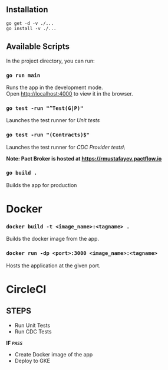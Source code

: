 
## Installation

    go get -d -v ./...
    go install -v ./...

## Available Scripts

In the project directory, you can run:

### `go run main`

Runs the app in the development mode.\
Open [http://localhost:4000](http://localhost:4000) to view it in the browser.

### `go test -run "^Test(G|P)"`

Launches the test runner for *Unit tests*

### `go test -run "(Contracts)$"`

Launches the test runner for *CDC Provider tests*\

**Note: Pact Broker is hosted at https://rmustafayev.pactflow.io**

### `go build .`

Builds the app for production

# Docker

### `docker build -t <image_name>:<tagname> .`

Builds the docker image from the app.

### `docker run -dp <port>:3000 <image_name>:<tagname>`

Hosts the application at the given port.

# CircleCI

## STEPS
* Run Unit Tests 
* Run CDC Tests 

**IF *`PASS`***

* Create Docker image of the app
* Deploy to GKE
